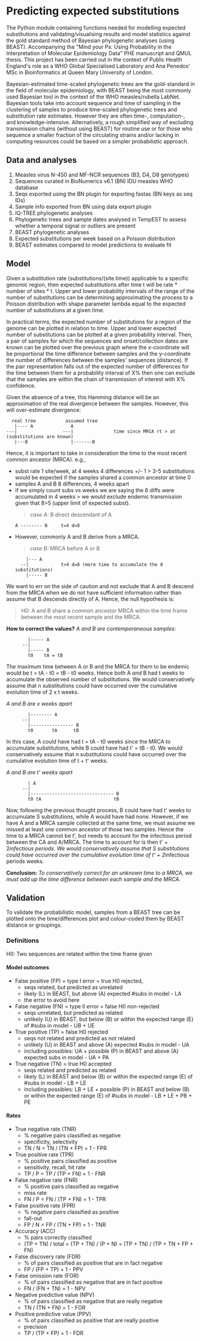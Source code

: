 # Predicting expected substitutions
The Python module containing functions needed for modelling expected substitutions and validating/visualising results and model statistics against the gold standard method of Bayesian phylogenetic analyses (using BEAST). Accompanying the "Mind your Ps: Using Probability in the Interpretation of Molecular Epidemiology Data" PHE manuscript and QMUL thesis. This project has been carried out in the context of Public Health England's role as a WHO Global Specialised Laboratory and Ana Penedos' MSc in Bioinformatics at Queen Mary University of London.

Bayesian-estimated time-scaled phylogenetic trees are the gold-standard in the field of molecular epidemiology, with BEAST being the most commonly used Bayesian tool in the context of the WHO measles/rubella LabNet. Bayesian tools take into account sequence and time of sampling in the clustering of samples to produce time-scaled phylogenetic trees and substitution rate estimates. However they are often time-, computation-, and knowledge-intensive. Alternatively, a rough simplified way of excluding transmission chains (without using BEAST) for routine use or for those who sequence a smaller fraction of the circulating strains and/or lacking in computing resources could be based on a simpler probabilistic approach.

## Data and analyses
1. Measles virus N-450 and MF-NCR sequences (B3, D4, D8 genotypes)
2. Sequences curated in BioNumerics v6.1 (BN) IDU measles WHO database
3. Seqs exported using the BN plugin for exporting fastas (BN keys as seq IDs)
4. Sample info exported from BN using data export plugin
5. IQ-TREE phylogenetic analyses
6. Phylogenetic trees and sample dates analysed in TempEST to assess whether a temporal signal or outliers are present
7. BEAST phylogenetic analyses
8. Expected substitutions per week based on a Poisson distribution
9. BEAST estimates compared to model predictions to evaluate fit

## Model
Given a substitution rate (substitutions/(site.time)) applicable to a specific genomic region, then expected substitutions after time t will be rate * number of sites * t. Upper and lower probability intervals of the range of the number of substitutions can be determining approximating the process to a Poisson distribution with shape parameter lambda equal to the expected number of substitutions at a given time.

In practical terms, the expected number of substitutions for a region of the genome can be plotted in relation to time. Upper and lower expected number of substitutions can be plotted at a given probability interval. Then, a pair of samples for which the sequences and onset/collection dates are known can be plotted over the previous graph where the x-coordinate will be proportional the time difference between samples and the y-coordinate the number of differences between the samples' sequences (distance). If the pair representation falls out of the expected number of differences for the time between them for a probability interval of X% then one can exclude that the samples are within the chain of transmission of interest with X% confidence.

Given the absence of a tree, this Hamming distance will be an approximation of the real divergence between the samples. However, this will over-estimate divergence:
```
  real tree           assumed tree
   |---- A              A
---|                 ---|               time since MRCA rt > at (substitutions are known)
   |---B                |-------B
```
Hence, it is important to take in consideration the time to the most recent common ancestor (MRCA).
e.g.,
* subst rate 1 site/week, at 4 weeks 4 differences +/- 1 > 3-5 substitutions would be   expected if the samples shared a common ancestor at time 0
* samples A and B 8 differences, 4 weeks apart
* if we simply count subs vs weeks we are saying  the 8 diffs were accumulated in 4 weeks > we would exclude endemic transmission given  that 8>5 (upper limit   of expected subst).
  > *case A:*  B direct descendant of A
  ```
  A -------- B     t=4 d=8
  ```
* However, commonly A and B derive from a MRCA.
  > *case B:* MRCA before A or B
    ```
        |--- A
      --|            t>4 d=8 (more time to accumulate the 8 substitutions)
        |----- B
     ```
We want to err on the side of caution and not exclude that A and B descend from the MRCA when we do not have sufficient information rather than assume that B descends directly of A. Hence, the null hypothesis is:
> H0: A and B share a common ancestor MRCA within the time frame between the most recent sample and the MRCA.

**How to correct the values?**
*A and B are contemporaneous samples:*
```
        |----- A
      --|
        |----- B
        t0    tA = tB
```
The maximum time between A or B and the MRCA for them to be endemic would be t = tA - t0 = tB - t0 weeks. Hence both A *and* B had t weeks to accumulate the observed number of substitutions. We would conservatively assume that n substitutions could have occurred over the cumulative evolution time of 2 x t weeks.

*A and B are x weeks apart*
```
        |-------- A
      --|
        |---------------- B
        t0       tA      tB
```
In this case, A could have had t = tA - t0 weeks since the MRCA to accumulate substitutions, while B could have had t' = tB - t0. We would conservatively assume that n substitutions could have occurred over the cumulative evolution time of t + t' weeks.

*A and B are t' weeks apart*
```
        | A
      --|
        |------------------------------- B
        t0 tA                           tB
```
Now, following the previous thought process, B could have had t' weeks to accumulate S substitutions, while A would have had none. However, if we have A and a MRCA sample collected at the same time, we must assume we missed at least one common ancestor of those two samples. Hence the time to a MRCA cannot be t', but needs to account for the infectious period between the CA and A/MRCA. The time to account for is then t' + 2*infectious periods. We would conservatively assume that S substitutions could have occurred over the cumulative evolution time of t' + 2*infectious periods weeks.

**Conclusion:** *To conservatively correct for an unknown time to a MRCA, we must add up the time difference between each sample and the MRCA.*

## Validation
To validate the probabilistic model, samples from a BEAST tree can be plotted onto the time/differences plot and colour-coded them by BEAST distance or groupings.

### Definitions
H0: Two sequences are related within the time frame given

#### Model outcomes
* False positive (FP) = type I error = true H0 rejected,
     * seqs related, but predicted as unrelated
     * likely (L) in BEAST, but above (A) expected #subs in model - LA
     * the error to avoid here
* False negative (FN) = type II error = false H0 non-rejected
     * seqs unrelated, but predicted as related
     * unlikely (U) in BEAST, but below (B) or within the expected range (E)
       of #subs in model - UB + UE
* True positive (TP) = false H0 rejected
     * seqs not related and predicted as not related
     * unlikely (U) in BEAST and above (A) expected #subs in model - UA
     * including possibles: UA + possible (P) in BEAST and above (A) expected
       subs in model - UA + PA
* True negative (TN) = true H0 accepted
     * seqs related and predicted as related
     * likely (L) in BEAST and below (B) or within the expected range (E)
       of #subs in model - LB + LE
     * including possibles: LB + LE + possible (P) in BEAST and below (B) or
       within the expected range (E) of #subs in model - LB + LE + PB + PE

#### Rates
* True negative rate (TNR)
    * % negative pairs classified as negative
    * specificity, selectivity
    * TN / N = TN / (TN + FP) = 1 - FPR
* True positive rate (TPR) 
    * % positive pairs classified as positive
    * sensitivity, recall, hit rate
    * TP / P = TP / (TP + FN) = 1 - FNR
* False negative rate (FNR)
    * % positive pairs classified as negative
    * miss rate
    * FN / P = FN / (TP + FN) = 1 - TPR
* False positive rate (FPR)
    * % negative pairs classified as positive
    * fall-out
    * FP / N = FP / (TN + FP) = 1 - TNR
* Accuracy (ACC)
    * % pairs correctly classified
    * (TP + TN) / total = (TP + TN) / (P + N) = (TP + TN) / (TP + TN + FP + FN)
* False discovery rate (FDR)
    * % of pairs classified as positive that are in fact negative
    * FP / (FP + TP) = 1 - PPV
* False omission rate (FOR)
    * % of pairs classified as negative that are in fact positive
    * FN / (FN + TN) = 1 - NPV
* Negative predictive value (NPV)
    * % of pairs classified as negative that are really negative
    * TN / (TN + FN) = 1 - FOR
* Positive predictive value (PPV)
    * % of pairs classified as positive that are really positive
    * precision
    * TP / (TP + FP) = 1 - FDR
